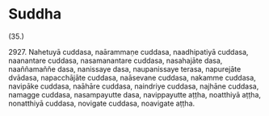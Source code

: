 # Suddha

(35.)

2927\. Nahetuyā cuddasa, naārammaṇe cuddasa, naadhipatiyā cuddasa, naanantare cuddasa, nasamanantare cuddasa, nasahajāte dasa, naaññamaññe dasa, nanissaye dasa, naupanissaye terasa, napurejāte dvādasa, napacchājāte cuddasa, naāsevane cuddasa, nakamme cuddasa, navipāke cuddasa, naāhāre cuddasa, naindriye cuddasa, najhāne cuddasa, namagge cuddasa, nasampayutte dasa, navippayutte aṭṭha, noatthiyā aṭṭha, nonatthiyā cuddasa, novigate cuddasa, noavigate aṭṭha.
